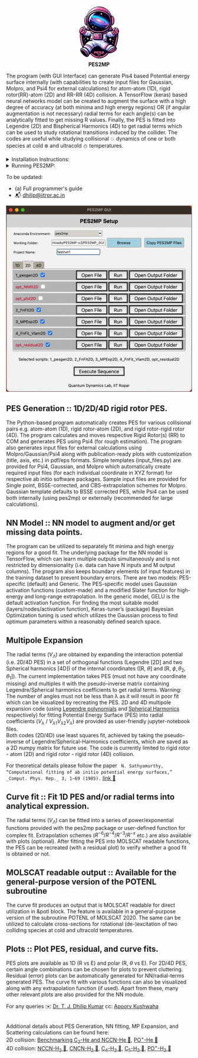 <p align="center">
  <img src="/img/logo.png" alt="My Logo" height="150px"><br>
  <strong>PES2MP</strong>
</p>

The program (with GUI Interface) can generate Pis4 based Potential energy surface internally (with capabilities to create input files for Gaussian, Molpro, and Psi4 for external calculations) for atom-atom (1D), rigid rotor(RR)-atom (2D) and RR-RR (4D) collision. A TensorFlow (keras) based neural networks model can be created to augment the surface with a high degree of accuracy (at both minima and high energy regions) OR (if angular augmentation is not necessary) radial terms for each angle(s) can be analytically fitted to get missing R values. Finally, the PES is fitted into Legendre (2D) and Bispherical Harmonics (4D) to get radial terms which can be used to study rotational transitions induced by the collider. The codes are useful while studying collisional :boom: dynamics of one or both species at cold :snowflake: and ultracold :snowman: temperatures. 

<details><summary>Installation Instructions:</summary>

![screenshot](/img/installer_gui.png)

### GUI Installation
- run ``python3 installer_pes2mp.py``
- Click on Anaconda Install (if not already installed on Linux/MacOS)
- Click on Install PES2MP or PES2MP_quick to install either of the two versions (See Below)
- Done!

The makefiles (inside the `make_scripts folder`) are tested on Linux and MacOS. The quick install file does not use `conda install` (where solving environments can take hours), instead, it uses `python -m pip`. However, all 4 files create separate environments and can be run without clashing with each other. To understand more [read :snake:](https://www.anaconda.com/blog/understanding-and-improving-condas-performance)

### CUI Installation

##### Install Anaconda 
- Install anaconda
- Open conda promot<br />
 The command prompt will show `base' meaning base conda environment. 
##### For conda install (recommended), enter:
- run ``chmod +x install_pes2mp.sh``
- run ``./install_pes2mp.sh``
##### For quick install (uses python -m pip: can cause error due to conflicting packages):
 - run ``chmod +x install_pes2mp_quick.sh`` (recommended) or ``chmod +x install_pes2mp_quick.sh`` {See manual for more information}
- run ``./install_pes2mp_quick.sh``<br />
  </details>

<details><summary>Running PES2MP: </summary>
	
### Running PES2MP
The program can be run by keeping the input file (e.g. pesgen1D.py) and Python program files together. 

### GUI Run
- run ``python3 pes2mp_gui.py``:
- Select environment (pes2mp or pes2mp_q based on installation).
- Select the folder where the input file is placed.
- The input files must be named as shown in the GUI interface. 
- Also change the project name inside the input file as shown below:

``import os        # Gettig project name from GUI interface ``  <br />
``Proj_name        =  os.getenv("Proj_name", "default_project_name")``

- Select 'Copy PES2MP Files': This will copy `pes2mp.py` and `pes2mp_driver.py` files into the selected folder.
- There are options to open input files for making changes, running the file, and opening the output folder. 
- Users can run the input files individually or together (automated serial execution) by selecting the files (tick mark).

### CUI Run

- Step 1: Copy the PES2MP.py and PES2MP_driver.py files into a folder of your choice.
- Step 2: Copy the input file that you want to execute (do not mix 1D/2D or 4D files)
  
  Users can keep multiple input files (within the same folder) with the same 'Project_name' (the variable is set inside the input files) to execute them in sequence such as
  - (a) PES Generation
  - (b) Optional: NN Augmentation and PES plotting
  - (c) Optional: Fitting PES into a Function
  - (d) Multipole Expansion of PES, and
  - (e) fitting Radial Terms into a function (this automatically gives &POTL file for the functions to be used in MOLSCAT). 

#### Direct execution:
- run ``conda activate pes2mp`` or `conda activate pes2mp_quick` depending on installation
- run ``python3 pes2mp.py pesgen1D ``
#### Shorter execution (requires a one-time update of bashrc): 
- Open bashrc in Ubuntu (or bash_profile in MacOS)
- Add  ``pes2mp (){python3 pes2mp.py $1`` at end of file.
- Save and exit.
- The command for running PES2MP will now be ``pes2mp pesgen1D ``
### Run External calculations and auxiliary scripts:
- #### Running bash scripts
- `$ chmod +x run_test .sh`
- `$ ./ run_test .sh `
- #### Running python scripts
- `$ conda activate pes2mp # or pes2mp_q`
- `$ python3 python_script .sh`
  </details>

To be updated:
- (a) Full programmer's guide 
- :mailbox_with_mail: dhilip@iitrpr.ac.in

![screenshot](/img/pes2mp_gui.png)


## PES Generation :: 1D/2D/4D rigid rotor PES.
The Python-based program automatically creates PES for various collisional pairs e.g. atom-atom (1D), rigid rotor-atom (2D), and rigid rotor-rigid rotor (4D). The program calculates and moves respective Rigid Rotor(s) (RR) to COM and generates PES using Psi4 (for rough estimation). The program also generates input files for external calculations using Molpro/Gaussian/Psi4 along with publication-ready plots with customization (title, axis, etc.) in pdf/eps formats. Simple templates (input_files.py) are provided for Psi4, Gaussian, and Molpro which automatically create required input files (for each individual coordinate in XYZ format) for respective ab initio software packages. Sample input files are provided for Single point, BSSE-corrected, and CBS-extrapolation schemes for Molpro. Gaussian template defaults to BSSE corrected PES, while Psi4 can be used both internally (using pes2mp) or externally (recommended for large calculations).

## NN Model :: NN model to augment and/or get missing data points.
The program can be utilized to separately fit minima and high energy regions for a good fit. The underlying package for the NN model is TensorFlow, which can learn multiple outputs simultaneously and is not restricted by dimensionality (i.e. data can have N inputs and M output columns). The program also keeps boundary elements (of input features) in the training dataset to prevent boundary errors. There are two models: PES-specific (default) and Generic. The PES-specific model uses Gaussian activation functions (custom-made) and a modified Slater function for high-energy and long-range extrapolation. In the generic model, GELU is the default activation function. For finding the most suitable model (layers/nodes/activation function), Keras-tuner’s (package) Bayesian Optimization tuning is used which utilizes the Gaussian process to find optimum parameters within a reasonably defined search space.

## Multipole Expansion
The radial terms ($V_\Lambda$) are obtained by expanding the interaction potential (i.e. 2D/4D PES) in a set of orthogonal functions (Legendre [2D] and two Spherical harmonics [4D]) of the internal coordinates ([R, $\theta$] and [R, $\phi, \theta_2, \theta_1$]). The current implementation takes PES (must not have any coordinate missing) and multiples it with the pseudo-inverse matrix containing Legendre/Spherical harmonics coefficients to get radial terms. Warning: The number of angles must not be less than λ as it will result in poor fit which can be visualized by recreating the PES.
2D and 4D multipole expansion code (using [Legendre polynomials](https://docs.scipy.org/doc/scipy/reference/generated/scipy.special.legendre.html) and [Spherical Harmonics](https://shtools.github.io/SHTOOLS/) respectively) for fitting Potential Energy Surface (PES) into radial coefficients ($V_\lambda$ / $V_{\lambda1}V_{\lambda2}V_{\lambda}$) are provided as user-friendly jupyter-notebook files.<br>
Both codes (2D/4D) use least squares fit, achieved by taking the pseudo-inverse of Legendre/Spherical-Harmonics coefficients, which are saved as a 2D numpy matrix for future use. 
The code is currently limited to rigid rotor - atom (2D) and rigid rotor - rigid rotor (4D) collision. 

For theoretical details please follow the paper ``` N. Sathyamurthy, “Computational fitting of ab initio potential energy surfaces,” _Comput. Phys. Rep._ 3, 1–69 (1985).``` [link :monocle_face:](https://doi.org/10.1016/0167-7977(85)90007-3)

## Curve fit :: Fit 1D PES and/or radial terms into analytical expression.
The radial terms ($V_\Lambda$) can be fitted into a series of power/exponential functions provided with the pes2mp package or user-defined function for complex fit. Extrapolation schemes ($R^{−6}/R^{−4}/R^{−3}/R^{−x}$ etc.) are also available with plots (optional). After fitting the PES into MOLSCAT readable functions, the PES can be recreated (with a residual plot) to verify whether a good fit is obtained or not.

## MOLSCAT readable output :: Available for the general-purpose version of the POTENL subroutine
The curve fit produces an output that is MOLSCAT readable for direct utilization in &potl block. The feature is available in a general-purpose version of the subroutine POTENL of MOLSCAT 2020. The same can be utilized to calculate cross-sections for rotational (de-)excitation of two colliding species at cold and ultracold temperatures.

## Plots :: Plot PES, residual, and curve fits.
PES plots are available as 1D (R vs E) and polar (R, $\theta$ vs E). For 2D/4D PES, certain angle combinations can be chosen for plots to prevent cluttering. Residual (error) plots can be automatically generated for NN/radial-terms generated PES. The curve fit with various functions can also be visualized along with any extrapolation function (if used). Apart from these, many other relevant plots are also provided for the NN module.

For any queries :envelope: [Dr. T. J. Dhilip Kumar](mailto:dhilip@iitrpr.ac.in) cc: [Apoorv Kushwaha](mailto:kushwaha.apoorv@gmail.com)<br />  <br />

Additional details about PES Generation, NN fitting, MP Expansion, and Scattering calculations can be found here: <br />
2D collision: [Benchmarking C<sub>2</sub>-He and NCCN-He :monocle_face:](https://doi.org/10.1002/qua.27007), [PO<sup>+</sup>-He :monocle_face:](https://doi.org/10.1093/mnras/stad1735)   <br />
4D collision: [NCCN-H<sub>2</sub> :monocle_face:](https://doi.org/10.1063/5.0161335), [CNCN-H<sub>2</sub> :monocle_face:](https://doi.org/10.1063/5.0220608), [C<sub>4</sub>-H<sub>2</sub> :monocle_face:](http://doi.org/10.1039/d3cp05424a), [C<sub>5</sub>-H<sub>2</sub> :monocle_face:](https://doi.org/10.1063/5.0235976), [PO<sup>+</sup>-H<sub>2</sub> :monocle_face:](https://doi.org/10.1093/mnras/stae2166)   <br />


